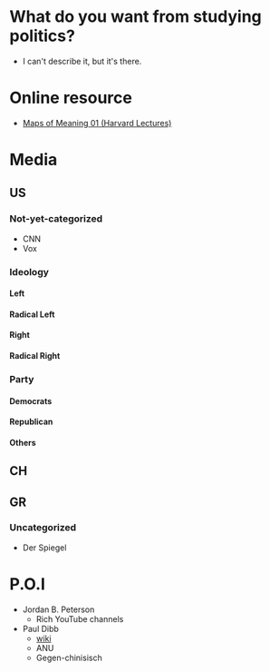 # What do you want from studying politics?
- I can't describe it, but it's there.

# Online resource
- [Maps of Meaning 01 (Harvard Lectures)](https://www.youtube.com/watch?v=v3Bu7oCB8_k)


# Media
## US
### Not-yet-categorized
- CNN
- Vox

### Ideology
#### Left
#### Radical Left
#### Right
#### Radical Right
### Party
#### Democrats
#### Republican
#### Others

## CH

## GR
### Uncategorized
- Der Spiegel



# P.O.I
- Jordan B. Peterson
  - Rich YouTube channels
- Paul Dibb
  - [wiki](https://en.wikipedia.org/wiki/Paul_Dibb)
  - ANU
  - Gegen-chinisisch
